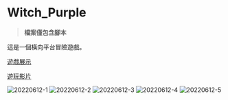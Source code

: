 # Witch_Purple

>**檔案僅包含腳本**

這是一個橫向平台冒險遊戲。

[遊戲展示](https://649c5341b4576221bfac82aa--helpful-custard-30b27a.netlify.app/)

[遊玩影片](https://kokurui0113.wixsite.com/miip-commission/%E9%81%8A%E6%88%B2%E5%A4%9A%E5%AA%92%E9%AB%94)


![20220612-1](https://github.com/user-attachments/assets/6c248da7-67c4-47cd-9629-32cac4899f86)
![20220612-2](https://github.com/user-attachments/assets/4275190f-1914-471c-84f7-3884f10c797b)
![20220612-3](https://github.com/user-attachments/assets/1c70f306-e97e-4c33-8e88-aeb84d6b7079)
![20220612-4](https://github.com/user-attachments/assets/109ec1c3-215d-4f70-a868-7f2db19b696c)
![20220612-5](https://github.com/user-attachments/assets/993a8887-6462-4dd8-abd1-97eaa48892c7)

